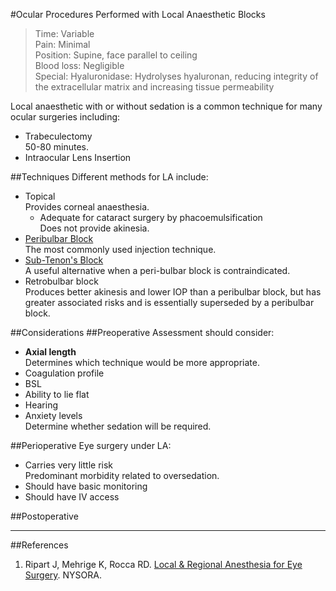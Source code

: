 #Ocular Procedures Performed with Local Anaesthetic Blocks
>Time: Variable  <br>
>Pain: Minimal  <br>
>Position: Supine, face parallel to ceiling  <br>
>Blood loss: Negligible  <br>
>Special: Hyaluronidase: Hydrolyses hyaluronan, reducing integrity of the extracellular matrix and increasing tissue permeability  

Local anaesthetic with or without sedation is a common technique for many ocular surgeries including:
* Trabeculectomy  
50-80 minutes.
* Intraocular Lens Insertion


##Techniques
Different methods for LA include:
* Topical  
Provides corneal anaesthesia.
	* Adequate for cataract surgery by phacoemulsification  
	Does not provide akinesia.
* [Peribulbar Block](/procedures/regional/peribulbar.md#id)  
The most commonly used injection technique.
* [Sub-Tenon's Block](/procedures/regional/subtenon.md)  
A useful alternative when a peri-bulbar block is contraindicated.
* Retrobulbar block  
Produces better akinesis and lower IOP than a peribulbar block, but has greater associated risks and is essentially superseded by a peribulbar block.


##Considerations
##Preoperative
Assessment should consider:
* **Axial length**  
Determines which technique would be more appropriate.
* Coagulation profile
* BSL
* Ability to lie flat
* Hearing
* Anxiety levels  
Determine whether sedation will be required.

##Perioperative
Eye surgery under LA:
* Carries very little risk  
Predominant morbidity related to oversedation.
* Should have basic monitoring
* Should have IV access


##Postoperative


---
##References
1. Ripart J, Mehrige K, Rocca RD. [Local & Regional Anesthesia for Eye Surgery](https://www.nysora.com/local-regional-anesthesia-for-eye-surgery). NYSORA.